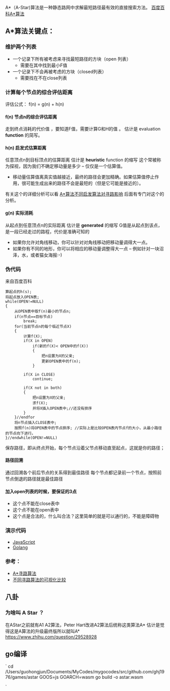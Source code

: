 A*（A-Star)算法是一种静态路网中求解最短路径最有效的直接搜索方法。
[百度百科A*算法](https://baike.baidu.com/item/A%2A%E7%AE%97%E6%B3%95)

## A*算法关键点：

### 维护两个列表

* 一个记录下所有被考虑来寻找最短路径的方块（open 列表）
    * 需要在其中找到最小F值
* 一个记录下不会再被考虑的方块（closed列表）
    * 需要找在不在close列表

### 计算每个节点的综合评估距离

评估公式： f(n) = g(n) + h(n) 

#### f(n) 节点n的综合评估距离 
走到终点消耗的代价值 ，要知道F值，需要计算G和H的值 。
估计是 evaluation **function** 的简写。

#### h(n)  启发式估算距离
任意顶点n到目标顶点的估算距离
估计是 **heuristic** function 的缩写
这个常被称为探视，因为我们不确定移动量是多少 – 仅仅是一个估算值。
* 移动量估算值离真实值越接近，最终的路径会更加精确。如果估算值停止作用，很可能生成出来的路径不会是最短的（但是它可能是接近的）。

有关这个的详细分析可以看 [A*算法不同启发算法对寻路影响](./heuristic/readme.md)
后面有专门对这个的分析。

#### g(n)  实际消耗
从起点到任意顶点n的实际距离 
估计是 **generated** 的缩写
G值是从起点到该点，是一段已经走过的路程，代价是准确可知的

* 如果你允许对角线移动，你可以针对对角线移动把移动量调得大一点。
* 如果你有不同的地形，你可以将相应的移动量调整得大一点 – 例如针对一块沼泽，水，或者猫女海报:-)



### 伪代码
来自百度百科

````
算起点的h(s);
将起点放入OPEN表;
while(OPEN!=NULL)
{
    从OPEN表中取f(n)最小的节点n;
    if(n节点==目标节点)
        break;
    for(当前节点n的每个临近节点X)
    {
        计算f(X);
        if(X in OPEN)
            if(新的f(X)< OPEN中的f(X))
            {
                把n设置为X的父亲;
                更新OPEN表中的f(n);
            }
            
        if(X in CLOSE)
            continue;
            
        if(X not in both)
        {
            把n设置为X的父亲;
            求f(X);
            并将X插入OPEN表中;//还没有排序
        }
    }//endfor
    将n节点插入CLOSE表中;
    按照f(n)将OPEN表中的节点排序; //实际上是比较OPEN表内节点f的大小，从最小路径的节点向下进行。
}//endwhile(OPEN!=NULL)
````
保存路径，即从终点开始，每个节点沿着父节点移动直至起点，这就是你的路径；

#### 路径回溯
通过回溯各个前后节点的关系得到最佳路径
每个节点都记录前一个节点，按照前节点倒退的路径就是最佳路径

#### 加入open列表的时候，要保证的3点

* 这个点不能在close表中
* 这个点不能在open表中
* 这个点是合法的，什么叫合法？这里简单的就是可以通行的，不能是障碍物

### 演示代码

* [JavaScript](./html/js.md)
* [Golang](./go.md)

### 参考：
* [A*寻路算法](https://www.jianshu.com/p/65282bd32391)
* [不同寻路算法的可视化比较](http://qiao.github.io/PathFinding.js/visual/)


## 八卦

### 为啥叫 A Star ？ 
在AStar之前就有A1 A2算法，Peter Hart改进A2算法后统称这类算法A*
估计是觉得这是A算法的升级最终版所以就叫A*
<https://www.zhihu.com/question/29528928>


##  go编译

`
cd /Users/guohongjun/Documents/MyCodes/mygocodes/src/github.com/ghj1976/games/astar
GOOS=js GOARCH=wasm go build -o astar.wasm 

`